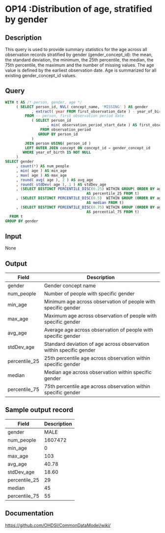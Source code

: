 # OP14 :Distribution of age, stratified by gender

## Description
This query is used to provide summary statistics for the age across all observation records stratified by gender (gender_concept_id): the mean, the standard deviation, the minimum, the 25th percentile, the median, the 75th percentile, the maximum and the number of missing values. The age value is defined by the earliest observation date. Age is summarized for all existing gender_concept_id values.

## Query
```sql
WITH t AS /* person, gender, age */
     ( SELECT person_id, NVL( concept_name, 'MISSING' ) AS gender
            , extract( year FROM first_observation_date ) - year_of_birth AS age
         FROM -- person, first observation period date
            ( SELECT person_id
                   , min( observation_period_start_date ) AS first_observation_date
                FROM observation_period
               GROUP BY person_id
            )
         JOIN person USING( person_id )
         LEFT OUTER JOIN concept ON concept_id = gender_concept_id
        WHERE year_of_birth IS NOT NULL
     )
SELECT gender
     , count(*) AS num_people
     , min( age ) AS min_age
     , max( age ) AS max_age
     , round( avg( age ), 2 ) AS avg_age
     , round( stdDev( age ), 1 ) AS stdDev_age
     , (SELECT DISTINCT PERCENTILE_DISC(0.25) WITHIN GROUP( ORDER BY age ) over ()
                                     AS percentile_25 FROM t)
     , (SELECT DISTINCT PERCENTILE_DISC(0.5)  WITHIN GROUP (ORDER BY age ) over ()
                                     AS median FROM t)
     , (SELECT DISTINCT PERCENTILE_DISC(0.75) WITHIN GROUP (ORDER BY age ) over ()
                                     AS percential_75 FROM t)
  FROM t
GROUP BY gender
```

## Input

None

## Output

|  Field |  Description |
| --- | --- |
|  gender |  Gender concept name |
|  num_people |  Number of people with specific gender |
|  min_age |  Minimum age across observation of people with specific gender |
|  max_age |  Maximum age across observation of people with specific gender |
|  avg_age |  Average age across observation of people with specific gender |
|  stdDev_age |  Standard deviation of age across observation within specific gender |
|  percentile_25 |  25th percentile age across observation within specific gender |
|  median |  Median age across observation within specific gender |
|  percentile_75 |  75th percentile age across observation within specific gender |

## Sample output record

|  Field |  Description |
| --- | --- |
|  gender |  MALE |
|  num_people |  1607472 |
|  min_age |  0 |
|  max_age |  103 |
|  avg_age |  40.78 |
|  stdDev_age |  18.60 |
|  percentile_25 |  29 |
|  median |  45 |
|  percentile_75 |  55 |



## Documentation
https://github.com/OHDSI/CommonDataModel/wiki/
